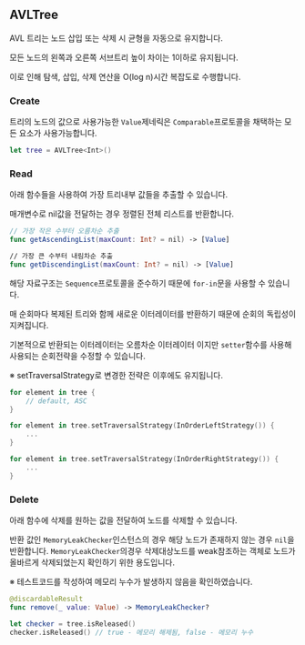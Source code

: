 ## AVLTree

AVL 트리는 노드 삽입 또는 삭제 시 균형을 자동으로 유지합니다.

모든 노드의 왼쪽과 오른쪽 서브트리 높이 차이는 1이하로 유지됩니다.

이로 인해 탐색, 삽입, 삭제 연산을 O(log n)시간 복잡도로 수행합니다.

### Create

트리의 노드의 값으로 사용가능한 `Value`제네릭은 `Comparable`프로토콜을 채택하는 모든 요소가 사용가능합니다.
```swift
let tree = AVLTree<Int>()
```

### Read

아래 함수들을 사용하여 가장 트리내부 값들을 추출할 수 있습니다.

매개변수로 nil값을 전달하는 경우 정렬된 전체 리스트를 반환합니다.
```swift
// 가장 작은 수부터 오름차순 추출
func getAscendingList(maxCount: Int? = nil) -> [Value]

// 가장 큰 수부터 내림차순 추출
func getDiscendingList(maxCount: Int? = nil) -> [Value]
```

해당 자료구조는 `Sequence`프로토콜을 준수하기 때문에 `for-in`문을 사용할 수 있습니다.

매 순회마다 복제된 트리와 함께 새로운 이터레이터를 반환하기 때문에 순회의 독립성이 지켜집니다.

기본적으로 반환되는 이터레이터는 오름차순 이터레이터 이지만 `setter`함수를 사용해 사용되는 순회전략을 수정할 수 있습니다.

※ setTraversalStrategy로 변경한 전략은 이후에도 유지됩니다.

```swift
for element in tree {
    // default, ASC
}

for element in tree.setTraversalStrategy(InOrderLeftStrategy()) {
    ...
}

for element in tree.setTraversalStrategy(InOrderRightStrategy()) {
    ...
}

```


### Delete

아래 함수에 삭제를 원하는 값을 전달하여 노드를 삭제할 수 있습니다.

반환 값인 `MemoryLeakChecker`인스턴스의 경우 해당 노드가 존재하지 않는 경우 `nil`을 반환합니다.
`MemoryLeakChecker`의경우 삭제대상노드를 weak참조하는 객체로 노드가 올바르게 삭제되었는지 확인하기 위한 용도입니다.

※ 테스트코드를 작성하여 메모리 누수가 발생하지 않음을 확인하였습니다.

```swift
@discardableResult
func remove(_ value: Value) -> MemoryLeakChecker?

let checker = tree.isReleased()
checker.isReleased() // true - 메모리 해제됨, false - 메모리 누수
```
